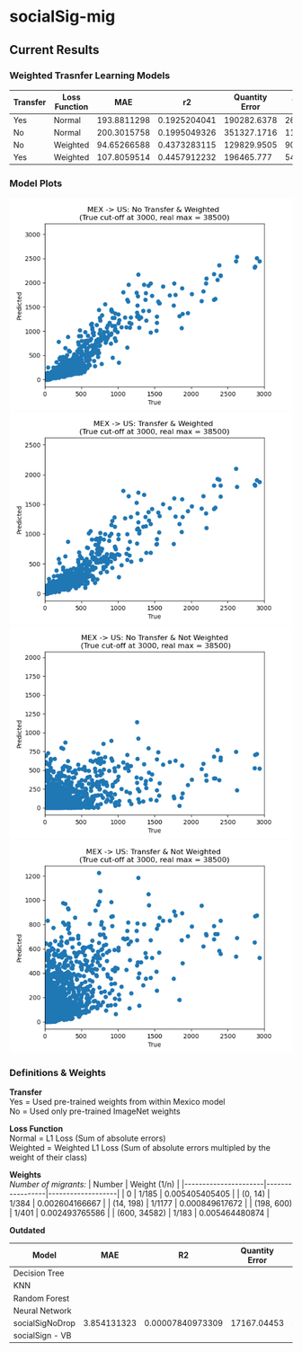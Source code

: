 # socialSig-mig

## Current Results






### Weighted Trasnfer Learning Models


| Transfer |  Loss Function	|     MAE	  |      r2       |	 Quantity Error	 |  Allocation Error  |
|----------|----------------|-------------|---------------|------------------|--------------------|
|   Yes	   |     Normal	    | 193.8811298 |	0.1925204041  |	  190282.6378	 |    261654.2757     |
|   No	   |     Normal	    | 200.3015758 |	0.1995049326  |	  351327.1716	 |    115575.8016     |
|   No	   |    Weighted	| 94.65266588 |	0.4373283115  |	  129829.9505	 |    90805.41368     |
|   Yes	   |    Weighted	| 107.8059514 |	0.4457912232  |	  196465.777	 |    54829.89573     |


### Model Plots

<img src="./model_plots/nt_w.png">

<img src="./model_plots/t_w.png">

<img src="./model_plots/nt_nw.png">

<img src="./model_plots/t_nw.png">



### Definitions & Weights

**Transfer** <br/>
Yes = Used pre-trained weights from within Mexico model<br/>
No = Used only pre-trained ImageNet weights


**Loss Function** <br/>
Normal = L1 Loss (Sum of absolute errors) <br/>
Weighted = Weighted L1 Loss (Sum of absolute errors multipled by the weight of their class)
		
		
		
		
**Weights**  
*Number of migrants:*  |     Number      |    Weight (1/n)   |
|----------------------|-----------------|-------------------|
|          0	       |     1/185	     |   0.005405405405  |
|       (0, 14)	       |     1/384	     |   0.002604166667  |
|      (14, 198)	   |     1/1177	     |   0.000849617672  |
|     (198, 600)	   |     1/401	     |   0.002493765586  |
|    (600, 34582)      |	 1/183	     |   0.005464480874  |






**Outdated**  

|       Model	    |       MAE	     |          R2	     |  Quantity Error	|  Allocation Error  |
|-------------------|----------------|-------------------|------------------|--------------------|
| Decision Tree	    |              	 |              	 |                  |                    |
| KNN	            |                |              	 |          	    |                    |
| Random Forest	    |              	 |              	 |              	|                    |
| Neural Network	|              	 |              	 |              	|                    |
| socialSigNoDrop	|  3.854131323	 |  0.00007840973309 |    17167.04453	|     59915.58194    |
| socialSign - VB	|          	     |          	     |          	    |                    |